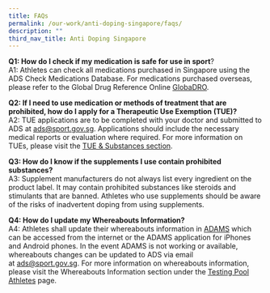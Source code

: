 ```yaml
---
title: FAQs
permalink: /our-work/anti-doping-singapore/faqs/
description: ""
third_nav_title: Anti Doping Singapore
---
```

**Q1: How do I check if my medication is safe for use in sport**?
<br>
A1: Athletes can check all medications purchased in Singapore using the ADS Check Medications Database. For medications purchased overseas, please refer to the Global Drug Reference Online [GlobaDRO](https://www.globaldro.com/Home). 

**Q2: If I need to use medication or methods of treatment that are prohibited, how do I apply for a Therapeutic Use Exemption (TUE)?**
<br>
A2: TUE applications are to be completed with your doctor and submitted to ADS at [ads@sport.gov.sg](mailto:ads@sport.gov.sg). Applications should include the necessary medical reports or evaluation where required. For more information on TUEs, please visit the [TUE & Substances section](/our-work/anti-doping-singapore/therapeutic-use-exemption-tue-substances/).

**Q3: How do I know if the supplements I use contain prohibited substances?**
<br>
A3: Supplement manufacturers do not always list every ingredient on the product label. It may contain prohibited substances like steroids and stimulants that are banned. Athletes who use supplements should be aware of the risks of inadvertent doping from using supplements.

**Q4: How do I update my Whereabouts Information?**
<br>
A4: Athletes shall update their whereabouts information in [ADAMS](https://adams.wada-ama.org/adams/) which can be accessed from the internet or the ADAMS application for iPhones and Android phones. In the event ADAMS is not working or available, whereabouts changes can be updated to ADS via email at [ads@sport.gov.sg](mailto:ads@sport.gov.sg). For more information on whereabouts information, please visit the Whereabouts Information section under the [Testing Pool Athletes](/our-work/anti-doping-singapore/testing-pool-athletes/) page.